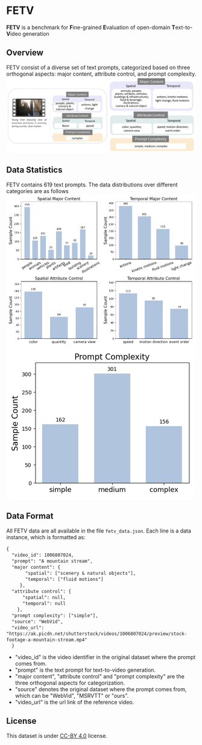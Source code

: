 # FETV

**FETV** is a benchmark for **F**ine-grained **E**valuation of open-domain **T**ext-to-**V**ideo generation

## Overview
FETV consist of a diverse set of text prompts, categorized based on three orthogonal aspects: major content, attribute control, and prompt complexity.
![](./Figures/categorization.png)

## Data Statistics
FETV contains 619 text prompts. The data distributions over different categories are as follows
![](./Figures/content_attribute_statistics.png)
![](./Figures/complexity_statistics.png)

## Data Format
All FETV data are all available in the file `fetv_data.json`. Each line is a data instance, which is formatted as:
```
{
  "video_id": 1006807024, 
  "prompt": "A mountain stream", 
  "major content": {
       "spatial": ["scenery & natural objects"], 
       "temporal": ["fluid motions"]
     }, 
  "attribute control": {
      "spatial": null, 
      "temporal": null
    }, 
  "prompt complexity": ["simple"], 
  "source": "WebVid", 
  "video_url": "https://ak.picdn.net/shutterstock/videos/1006807024/preview/stock-footage-a-mountain-stream.mp4"
  }
```
* "video_id" is the video identifier in the original dataset where the prompt comes from.
* "prompt" is the text prompt for text-to-video generation.
* "major content", "attribute control" and "prompt complexity" are the three orthogonal aspects for categorization.
* "source" denotes the original dataset where the prompt comes from, which can be "WebVid", "MSRVTT" or "ours".
* "video_url" is the url link of the reference video.

## License
This dataset is under [CC-BY 4.0](https://creativecommons.org/licenses/by/4.0/) license.
